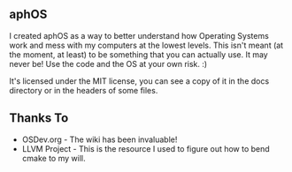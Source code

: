 aphOS
---

I created aphOS as a way to better understand how Operating Systems work and mess with my computers at the lowest levels.  This isn't meant (at the moment, at least) to be something that you can actually use.  It may never be!  Use the code and the OS at your own risk. :)

It's licensed under the MIT license, you can see a copy of it in the docs directory or in the headers of some files.


Thanks To
---
- OSDev.org - The wiki has been invaluable!
- LLVM Project - This is the resource I used to figure out how to bend cmake to my will.
